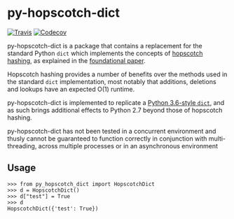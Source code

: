 py-hopscotch-dict
=================

[![Travis](https://img.shields.io/travis/mischif/py-hopscotch-dict.svg)](https://travis-ci.org/mischif/py-hopscotch-dict)
[![Codecov](https://img.shields.io/codecov/c/github/mischif/py-hopscotch-dict.svg)](https://codecov.io/gh/mischif/py-hopscotch-dict)

py-hopscotch-dict is a package that contains a replacement for the standard Python `dict` which implements the concepts of [hopscotch hashing](https://en.wikipedia.org/wiki/Hopscotch_hashing), as explained in the [foundational paper](http://mcg.cs.tau.ac.il/papers/disc2008-hopscotch.pdf).

Hopscotch hashing provides a number of benefits over the methods used in the standard `dict` implementation, most notably that additions, deletions and lookups have an expected O(1) runtime.

py-hopscotch-dict is implemented to replicate a [Python 3.6-style `dict`](https://youtu.be/npw4s1QTmPg), and as such brings additional effects to Python 2.7 beyond those of hopscotch hashing.

py-hopscotch-dict has not been tested in a concurrent environment and thusly cannot be guaranteed to function correctly in conjunction with multi-threading, across multiple processes or in an asynchronous environment

Usage
-----

	>>> from py_hopscotch_dict import HopscotchDict
	>>> d = HopscotchDict()
	>>> d["test"] = True
	>>> d
	HopscotchDict({'test': True})
